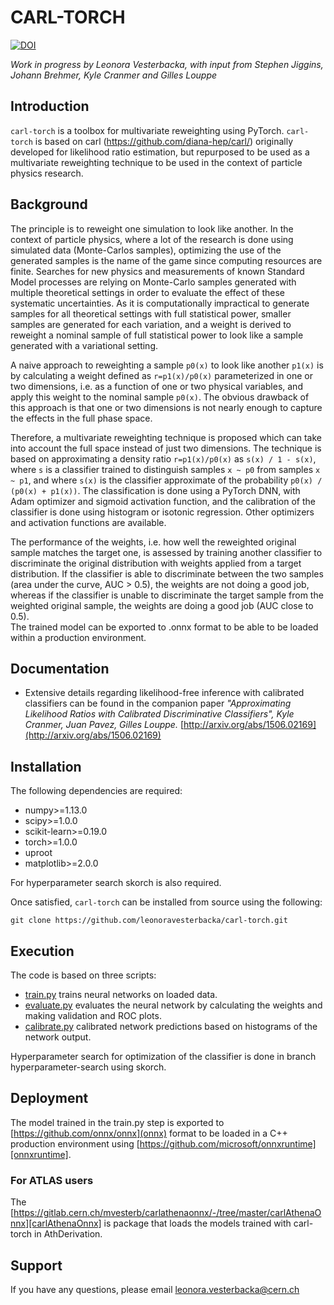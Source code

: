 CARL-TORCH
==================================
<a href="https://zenodo.org/badge/latestdoi/255859123"><img src="https://zenodo.org/badge/255859123.svg" alt="DOI"></a>

*Work in progress by Leonora Vesterbacka, with input from Stephen Jiggins, Johann Brehmer, Kyle Cranmer and Gilles Louppe*

## Introduction
`carl-torch` is a toolbox for multivariate reweighting using PyTorch. 
`carl-torch` is based on carl (https://github.com/diana-hep/carl/) originally developed for likelihood ratio estimation, but repurposed to be used as a multivariate reweighting technique to be used in the context of particle physics research. 
## Background
The principle is to reweight one simulation to look like another. 
In the context of particle physics, where a lot of the research is done using simulated data (Monte-Carlos samples), optimizing the use of the generated samples is the name of the game since computing resources are finite. 
Searches for new physics and measurements of known Standard Model processes are relying on Monte-Carlo samples generated with multiple theoretical settings in order to evaluate the effect of these systematic uncertainties. 
As it is computationally impractical to generate samples for all theoretical settings with full statistical power, smaller samples are generated for each variation, and a weight is derived to reweight a nominal sample of full statistical power to look like a sample generated with a variational setting. 

A naive approach to reweighting a sample `p0(x)` to look like another `p1(x)` is by calculating a weight defined as `r=p1(x)/p0(x)` parameterized in one or two dimensions, i.e. as a function of one or two physical variables, and apply this weight to the nominal sample `p0(x)`. 
The obvious drawback of this approach is that one or two dimensions is not nearly enough to capture the effects in the full phase space. 

Therefore, a multivariate reweighting technique is proposed which can take into account the full space instead of just two dimensions. 
The technique is based on approximating a density ratio `r=p1(x)/p0(x)` as `s(x) / 1 - s(x)`, where `s` is a classifier trained to distinguish samples `x ~ p0` from samples `x ~ p1`, and where `s(x)` is the classifier approximate of the probability `p0(x) / (p0(x) + p1(x))`. 
The classification is done using a PyTorch DNN, with Adam optimizer and sigmoid activation function, and the calibration of the classifier is done using histogram or isotonic regression. Other optimizers and activation functions are available.  

The performance of the weights, i.e. how well the reweighted original sample matches the target one, is assessed by training another classifier to discriminate the original distribution with weights applied from a target distribution. 
If the classifier is able to discriminate between the two samples (area under the curve, AUC > 0.5), the weights are not doing a good job, whereas if the classifier is unable to discriminate the target sample from the weighted original sample, the weights are doing a good job (AUC close to 0.5).  
The trained model can be exported to .onnx format to be able to be loaded within a production environment. 

## Documentation
* Extensive details regarding likelihood-free inference with calibrated
  classifiers can be found in the companion paper _"Approximating Likelihood
  Ratios with Calibrated Discriminative Classifiers", Kyle Cranmer, Juan Pavez,
  Gilles Louppe._
  [http://arxiv.org/abs/1506.02169](http://arxiv.org/abs/1506.02169)

## Installation
The following dependencies are required:
 - numpy>=1.13.0
 - scipy>=1.0.0
 - scikit-learn>=0.19.0
 - torch>=1.0.0
 - uproot
 - matplotlib>=2.0.0

For hyperparameter search skorch is also required. 

Once satisfied, `carl-torch` can be installed from source using the following:
```
git clone https://github.com/leonoravesterbacka/carl-torch.git
```

## Execution
The code is based on three scripts:
- [train.py](train.py) trains neural networks on loaded data.
- [evaluate.py](evaluate.py) evaluates the neural network by calculating the weights and making validation and ROC plots.
- [calibrate.py](calibrate.py) calibrated network predictions based on histograms of the network output.

Hyperparameter search for optimization of the classifier is done in branch hyperparameter-search using skorch.
## Deployment
The model trained in the train.py step is exported to [https://github.com/onnx/onnx](onnx) format to be loaded in a C++ production environment using [https://github.com/microsoft/onnxruntime][onnxruntime]. 
### For ATLAS users
The [https://gitlab.cern.ch/mvesterb/carlathenaonnx/-/tree/master/carlAthenaOnnx][carlAthenaOnnx] is package that loads the models trained with carl-torch in AthDerivation.  

## Support
If you have any questions, please email leonora.vesterbacka@cern.ch
